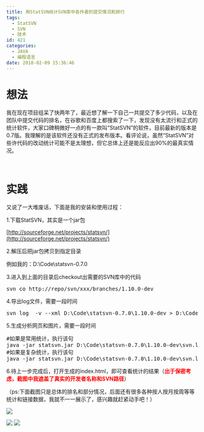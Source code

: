 ```yaml
---
title: 用StatSVN统计SVN库中各作者的提交情况和排行
tags:
  - StatSVN
  - SVN
  - 技术
id: 421
categories:
  - JAVA
  - 编程语言
date: 2018-02-09 15:36:46
---
```


# 想法

我在现在项目组呆了快两年了，最近想了解一下自己一共提交了多少代码，以及在团队中提交代码的排名，在谷歌和百度上都搜索了一下，发现没有太流行和正式的统计软件，大家口碑稍微好一点的有一款叫“StatSVN”的软件，目前最新的版本是0.7版。我理解的是该软件还没有正式的发布版本。看评论说，虽然“StatSVN”对些许代码的改动统计可能不是太理想，但它总体上还是能反应出90%的最真实情况。

&nbsp;

# **实践**

又说了一大堆废话，下面是我的安装和使用过程：

1.下载StatSVN，其实是一个jar包

[http://sourceforge.net/projects/statsvn/](http://sourceforge.net/projects/statsvn/)

2.解压后把jar包拷贝到指定目录

例如我的：D:\Code\statsvn-0.7.0

3.进入到上面的目录后checkout出需要的SVN库中的代码
<pre class="lang:sh decode:true">svn co http://repo/svn/xxx/branches/1.10.0-dev</pre>
4.导出log文件，需要一段时间
<pre class="lang:sh decode:true">svn log  -v --xml D:\Code\statsvn-0.7.0\1.10.0-dev &gt; D:\Code\statsvn-0.7.0\1.10.0-dev\svn.log</pre>
5.生成分析网页和图片，需要一段时间
<pre class="lang:sh decode:true ">#如果是常用统计，执行该句
java -jar statsvn.jar D:\Code\statsvn-0.7.0\1.10.0-dev\svn.log D:\Code\statsvn-0.7.0\1.10.0-dev
#如果是复杂统计，执行该句
java -jar statsvn.jar D:\Code\statsvn-0.7.0\1.10.0-dev\svn.log D:\Code\statsvn-0.7.0\1.10.0-dev -include **/*.java:**/*.jsp:**/*.js:**/*.css:**/*.xml -exclude **/js/jquery-1.6.2.min.js</pre>

6.待上一步完成后，打开生成的index.html，即可查看统计的结果（<span style="color: #ff0000;">**出于保密考虑，截图中我遮盖了真实的开发者名称和SVN路径**</span>）

（ps:下面截图只是总体的排名和部分情况，后面还有很多各种按人按月按周等等统计和链接数据，我就不一一展示了，感兴趣就赶紧动手吧！）

![](http://www.xiajunyi.com/wp-content/uploads/2018/02/Bu_Huo_Fu_Ben.jpg)

![](http://www.xiajunyi.com/wp-content/uploads/2018/02/Bu_Huo_2_Fu_Ben.jpg) ![](http://www.xiajunyi.com/wp-content/uploads/2018/02/Bu_Huo_3.jpg)
